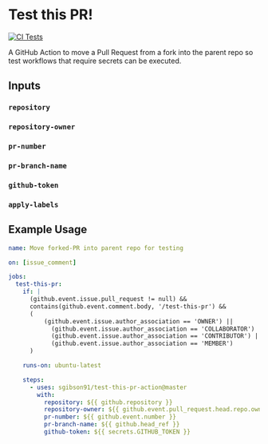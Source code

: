 # Test this PR!

[![CI Tests](https://github.com/sgibson91/test-this-pr-action/actions/workflows/ci.yml/badge.svg)](https://github.com/sgibson91/test-this-pr-action/actions/workflows/ci.yml)

A GitHub Action to move a Pull Request from a fork into the parent repo so test workflows that require secrets can be executed.

## Inputs

### `repository`

### `repository-owner`

### `pr-number`

### `pr-branch-name`

### `github-token`

### `apply-labels`

## Example Usage

```yaml
name: Move forked-PR into parent repo for testing

on: [issue_comment]

jobs:
  test-this-pr:
    if: |
      (github.event.issue.pull_request != null) &&
      contains(github.event.comment.body, '/test-this-pr') &&
      (
          (github.event.issue.author_association == 'OWNER') ||
            (github.event.issue.author_association == 'COLLABORATOR') ||
            (github.event.issue.author_association == 'CONTRIBUTOR') ||
            (github.event.issue.author_association == 'MEMBER')
      )

    runs-on: ubuntu-latest

    steps:
      - uses: sgibson91/test-this-pr-action@master
        with:
          repository: ${{ github.repository }}
          repository-owner: ${{ github.event.pull_request.head.repo.owner.login }}
          pr-number: ${{ github.event.number }}
          pr-branch-name: ${{ github.head_ref }}
          github-token: ${{ secrets.GITHUB_TOKEN }}
```
